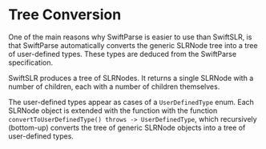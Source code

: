 # Tree Conversion

One of the main reasons why SwiftParse is easier to use than SwiftSLR, is that SwiftParse automatically converts the generic SLRNode tree into a tree of user-defined types. These types are deduced from the SwiftParse specification.

SwiftSLR produces a tree of SLRNodes. It returns a single SLRNode with a number of children, each with a number of children themselves.

The user-defined types appear as cases of a `UserDefinedType` enum. Each SLRNode object is extended with the function with the function `convertToUserDefinedType() throws -> UserDefinedType`, which recursively (bottom-up) converts the tree of generic SLRNode objects into a tree of user-defined types.

